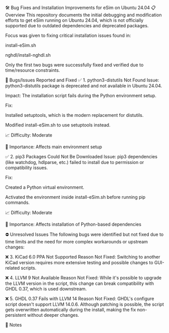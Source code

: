 🛠️ Bug Fixes and Installation Improvements for eSim on Ubuntu 24.04
📋 Overview
This repository documents the initial debugging and modification efforts to get eSim running on Ubuntu 24.04, which is not officially supported due to outdated dependencies and deprecated packages.

Focus was given to fixing critical installation issues found in:

install-eSim.sh

nghdl/install-nghdl.sh

Only the first two bugs were successfully fixed and verified due to time/resource constraints.

🐞 Bugs/Issues Reported and Fixed
✅ 1. python3-distutils Not Found
Issue: python3-distutils package is deprecated and not available in Ubuntu 24.04.

Impact: The installation script fails during the Python environment setup.

Fix:

Installed setuptools, which is the modern replacement for distutils.

Modified install-eSim.sh to use setuptools instead.

📈 Difficulty: Moderate

📌 Importance: Affects main environment setup

✅ 2. pip3 Packages Could Not Be Downloaded
Issue: pip3 dependencies (like watchdog, hdlparse, etc.) failed to install due to permission or compatibility issues.

Fix:

Created a Python virtual environment.

Activated the environment inside install-eSim.sh before running pip commands.

📈 Difficulty: Moderate

📌 Importance: Affects installation of Python-based dependencies

⛔ Unresolved Issues
The following bugs were identified but not fixed due to time limits and the need for more complex workarounds or upstream changes:

❌ 3. KiCad 6.0 PPA Not Supported
Reason Not Fixed: Switching to another KiCad version requires more extensive testing and possible changes to GUI-related scripts.

❌ 4. LLVM 9 Not Available
Reason Not Fixed: While it's possible to upgrade the LLVM version in the script, this change can break compatibility with GHDL 0.37, which is used downstream.

❌ 5. GHDL 0.37 Fails with LLVM 14
Reason Not Fixed: GHDL's configure script doesn't support LLVM 14.0.6. Although patching is possible, the script gets overwritten automatically during the install, making the fix non-persistent without deeper changes.

📝 Notes

